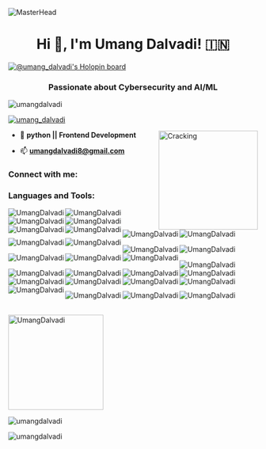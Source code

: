![MasterHead](https://camo.githubusercontent.com/d4902b57b5e2549993dfc819375943915f4a4bd1c2b3718f894547e1910c3e2e/68747470733a2f2f63686b736b696c6c732e636f6d2f77702d636f6e74656e742f75706c6f6164732f323032302f30342f62616e6e65722d62672e676966)

    
<h1 align="center">Hi 👋, I'm Umang Dalvadi! 🇮🇳</h1>

[![@umang_dalvadi's Holopin board](https://holopin.me/umang_dalvadi)](https://holopin.io/@umang_dalvadi)

<h3 align="center">Passionate about Cybersecurity and AI/ML</h3>



<p align="left"> <img src="https://komarev.com/ghpvc/?username=umangdalvadi&label=Profile%20views&color=0e75b6&style=flat" alt="umangdalvadi" /> </p>

<!-- <p align="left"> <a href="https://github.com/ryo-ma/github-profile-trophy"><img src="https://github-profile-trophy.vercel.app/?username=umangdalvadi" alt="umangdalvadi" /></a> </p>
 -->
<p align="left"> <a href="https://twitter.com/umang_dalvadi" target="blank"><img src="https://img.shields.io/twitter/follow/umang_dalvadi?logo=twitter&style=for-the-badge" alt="umang_dalvadi" /></a> </p>

<img align="right" alt="Cracking" width="200" src="https://seclab.ge/uploads/images/2021/09/img_614b180b558ee2-09912920-36304010.gif">

- 🌱 **python || Frontend Development**

- 📫 **umangdalvadi8@gmail.com**



<h3 align="left">Connect with me:</h3>
<!-- <p align="left">
<a href="https://twitter.com/umang_dalvadi" target="blank"><img align="center" src="https://raw.githubusercontent.com/rahuldkjain/github-profile-readme-generator/master/src/images/icons/Social/twitter.svg" alt="umang_dalvadi" height="30" width="40" /></a>
<a href="https://www.linkedin.com/in/umang-dalvadi-15425b205/" target="blank"><img align="center" src="https://raw.githubusercontent.com/rahuldkjain/github-profile-readme-generator/master/src/images/icons/Social/linked-in-alt.svg" alt="umang dalvadi" height="30" width="40" /></a>
<a href="https://instagram.com/umang_dalvadi" target="blank"><img align="center" src="https://raw.githubusercontent.com/rahuldkjain/github-profile-readme-generator/master/src/images/icons/Social/instagram.svg" alt="umang_dalvadi" height="30" width="40" /></a>
<a href="https://www.hackerrank.com/umangdalvadi8?hr_r=1" target="blank"><img align="center" src="https://raw.githubusercontent.com/rahuldkjain/github-profile-readme-generator/master/src/images/icons/Social/hackerrank.svg" alt="@umangdalvadi8" height="30" width="40" /></a>
<a href="https://discord.gg/umang dalvadi#6505" target="blank"><img align="center" src="https://raw.githubusercontent.com/rahuldkjain/github-profile-readme-generator/master/src/images/icons/Social/discord.svg" alt="#6505" height="30" width="40" /></a>
</p> -->

<h3 align="left">Languages and Tools:</h3>
<p> <img align="left" src="https://img.shields.io/badge/c-%2300599C.svg?style=for-the-badge&logo=c&logoColor=white" alt="UmangDalvadi"/></p>
<p> <img align="left" src="https://img.shields.io/badge/c++-%2300599C.svg?style=for-the-badge&logo=c%2B%2B&logoColor=white" alt="UmangDalvadi"/></p>
<p> <img align="left" src="https://img.shields.io/badge/css3-%231572B6.svg?style=for-the-badge&logo=css3&logoColor=white" alt="UmangDalvadi"/></p>
<p> <img align="left" src="https://img.shields.io/badge/html5-%23E34F26.svg?style=for-the-badge&logo=html5&logoColor=white" alt="UmangDalvadi"/></p>
<p> <img align="left" src="https://img.shields.io/badge/markdown-%23000000.svg?style=for-the-badge&logo=markdown&logoColor=white" alt="UmangDalvadi"/></p>
<p> <img align="left" src="https://img.shields.io/badge/python-3670A0?style=for-the-badge&logo=python&logoColor=ffdd54" alt="UmangDalvadi"/><br></p>

<p> <img align="left" src="https://img.shields.io/badge/Windows%20Terminal-%234D4D4D.svg?style=for-the-badge&logo=windows-terminal&logoColor=white" alt="UmangDalvadi"/></p>
<p> <img align="left" src="https://img.shields.io/badge/MongoDB-%234ea94b.svg?style=for-the-badge&logo=mongodb&logoColor=white" alt="UmangDalvadi"/></p>
<p> <img align="left" src="https://img.shields.io/badge/mysql-%2300f.svg?style=for-the-badge&logo=mysql&logoColor=white" alt="UmangDalvadi"/></p>
<p> <img align="left" src="https://img.shields.io/badge/adobe%20photoshop-%2331A8FF.svg?style=for-the-badge&logo=adobe%20photoshop&logoColor=white" alt="UmangDalvadi"/><br></p>

<p> <img align="left" src="https://img.shields.io/badge/blender-%23F5792A.svg?style=for-the-badge&logo=blender&logoColor=white" alt="UmangDalvadi"/></p>
<p> <img align="left" src="https://img.shields.io/badge/Canva-%2300C4CC.svg?style=for-the-badge&logo=Canva&logoColor=white" alt="UmangDalvadi"/></p>
<p> <img align="left" src="https://img.shields.io/badge/-Hackerrank-2EC866?style=for-the-badge&logo=HackerRank&logoColor=white" alt="UmangDalvadi"/></p>
<p> <img align="left" src="https://img.shields.io/badge/Reddit-%23FF4500.svg?style=for-the-badge&logo=Reddit&logoColor=white" alt="UmangDalvadi"/></p>
<p> <img align="left" src="https://img.shields.io/badge/.NET-5C2D91?style=for-the-badge&logo=.net&logoColor=white" alt="UmangDalvadi"/><br></p>

<p> <img align="left" src="https://img.shields.io/badge/bootstrap-%23563D7C.svg?style=for-the-badge&logo=bootstrap&logoColor=white" alt="UmangDalvadi"/></p>
<p> <img align="left" src="https://img.shields.io/badge/Oracle-F80000?style=for-the-badge&logo=oracle&logoColor=white" alt="UmangDalvadi"/></p>
<p> <img align="left" src="https://img.shields.io/badge/Android%20Studio-3DDC84.svg?style=for-the-badge&logo=android-studio&logoColor=white" alt="UmangDalvadi"/></p>
<p> <img align="left" src="https://img.shields.io/badge/jupyter-%23FA0F00.svg?style=for-the-badge&logo=jupyter&logoColor=white" alt="UmangDalvadi"/></p>
<p> <img align="left" src="https://img.shields.io/badge/pycharm-143?style=for-the-badge&logo=pycharm&logoColor=black&color=black&labelColor=green" alt="UmangDalvadi"/><br></p>

<p> <img align="left" src="https://img.shields.io/badge/Replit-DD1200?style=for-the-badge&logo=Replit&logoColor=white" alt="UmangDalvadi"/></p>
<p> <img align="left" src="https://img.shields.io/badge/Visual%20Studio%20Code-0078d7.svg?style=for-the-badge&logo=visual-studio-code&logoColor=white" alt="UmangDalvadi"/></p>
<p> <img align="left" src="https://img.shields.io/badge/Android-3DDC84?style=for-the-badge&logo=android&logoColor=white" alt="UmangDalvadi"/></p>
<p> <img align="left" src="https://img.shields.io/badge/iOS-000000?style=for-the-badge&logo=ios&logoColor=white" alt="UmangDalvadi"/></p>
<p> <img align="left" src="https://img.shields.io/badge/Kali-268BEE?style=for-the-badge&logo=kalilinux&logoColor=white" alt="UmangDalvadi"/><br></p>

<p> <img align="left" src="https://img.shields.io/badge/Linux-FCC624?style=for-the-badge&logo=linux&logoColor=black" alt="UmangDalvadi"/></p>
<p> <img align="left" src="https://img.shields.io/badge/Ubuntu-E95420?style=for-the-badge&logo=ubuntu&logoColor=white" alt="UmangDalvadi"/></p>
<p> <img align="left" src="https://img.shields.io/badge/Windows-0078D6?style=for-the-badge&logo=windows&logoColor=white" alt="UmangDalvadi"/><br></p>
<!-- <p align="left">
<h4 align="left">Programming Languages:</h4>
<a href="https://www.cprogramming.com/" target="_blank" rel="noreferrer"> <img src="https://raw.githubusercontent.com/devicons/devicon/master/icons/c/c-original.svg" alt="c" width="40" height="40"/> </a>
<a href="https://www.python.org" target="_blank" rel="noreferrer"> <img src="https://raw.githubusercontent.com/devicons/devicon/master/icons/python/python-original.svg" alt="python" width="40" height="40"/> </a> 
<h4 align="left">Frontend Development:</h4>
<a href="https://www.w3.org/html/" target="_blank" rel="noreferrer"> <img src="https://raw.githubusercontent.com/devicons/devicon/master/icons/html5/html5-original-wordmark.svg" alt="html5" width="40" height="40"/> </a>
<a href="https://www.w3schools.com/css/" target="_blank" rel="noreferrer"> <img src="https://raw.githubusercontent.com/devicons/devicon/master/icons/css3/css3-original-wordmark.svg" alt="css3" width="40" height="40"/> </a> -->
<!-- <h4 align="left">Database:</h4>
<a href="https://www.mysql.com/" target="_blank" rel="noreferrer"> <img src="https://raw.githubusercontent.com/devicons/devicon/master/icons/mysql/mysql-original-wordmark.svg  " alt="mysql" width="40" height="40"/> </a>   
   <a href="https://www.oracle.com/" target="_blank" rel="noreferrer">   <img src="https://raw.githubusercontent.com/devicons/devicon/master/icons/oracle/oracle-original.svg" alt="oracle" width="40" height="40"/> </a> -->
<!-- <h4 align="left">Framework:</h4>
<a href="https://dotnet.microsoft.com/" target="_blank" rel="noreferrer"> <img src="https://raw.githubusercontent.com/devicons/devicon/master/icons/dot-net/dot-net-original-wordmark.svg" alt="dotnet" width="40" height="40"/> </a> -->
<!-- <h4 align="left">Software:</h4>
<a href="https://www.photoshop.com/en" target="_blank" rel="noreferrer"> <img src="https://raw.githubusercontent.com/devicons/devicon/master/icons/photoshop/photoshop-line.svg" alt="photoshop" width="40" height="40"/> </a>
<h4 align="left">Other:</h4>
<a href="https://www.arduino.cc/" target="_blank" rel="noreferrer"> <img src="https://cdn.worldvectorlogo.com/logos/arduino-1.svg" alt="arduino" width="40" height="40"/> </a>
<a href="https://git-scm.com/" target="_blank" rel="noreferrer"> <img src="https://www.vectorlogo.zone/logos/git-scm/git-scm-icon.svg" alt="git" width="40" height="40"/> </a>  -->
<!-- <a href="https://www.linux.org/" target="_blank" rel="noreferrer"> <img src="https://raw.githubusercontent.com/devicons/devicon/master/icons/linux/linux-original.svg" alt="linux" width="40" height="40"/> </a> </p>  -->



<p><br> <img align="center" src="https://github-readme-stats.vercel.app/api/top-langs?username=UmangDalvadi&langs_count=10&show_icons=true&locale=en&layout=compact" alt="UmangDalvadi" height="192px"/></p>
<!--<p>&nbsp;<img align="center" src="https://github-readme-stats.vercel.app/api?username=umangdalvadi&show_icons=true&locale=en" alt="umangdalvadi" /></p>
-->
<p><img align="center" src="https://github-readme-stats.vercel.app/api?username=UmangDalvadi&show_icons=true&theme=radical" alt="umangdalvadi" /></p>


<!-- [![Top Langs](https://github-readme-stats.vercel.app/api/top-langs/?username=UmangDalvadi&layout=compact)](https://github.com/UmangDalvadi/github-readme-stats) -->
<p><img align="center" src="https://github-readme-streak-stats.herokuapp.com/?user=umangdalvadi&" alt="umangdalvadi" /></p>

